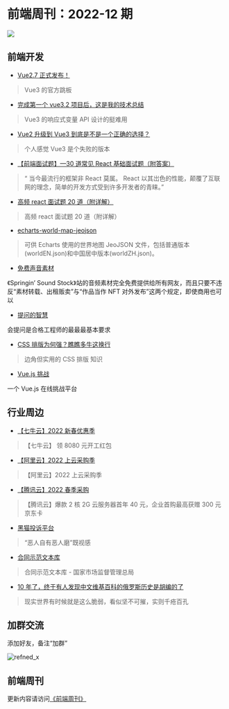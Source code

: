 # 前端周刊：2022-12 期

[![](https://frontend-weekly.com/img/bing/20220718.jpg?imageMogr2/thumbnail/960x)](https://cn.bing.com/search?q=青海岛)

## 前端开发

- [Vue2.7 正式发布！](https://blog.vuejs.org/posts/vue-2-7-naruto.html)

> Vue3 的官方跳板

- [完成第一个 vue3.2 项目后，这是我的技术总结](https://mp.weixin.qq.com/s/S2wxXtdmpFzNv3AopUlNlQ)

> Vue3 的响应式变量 API 设计的挺难用

- [Vue2 升级到 Vue3 到底是不是一个正确的选择？](https://mp.weixin.qq.com/s/HlOT2_5iozX7woY5PnJRiw)

> 个人感觉 Vue3 是个失败的版本

- [【前端面试题】—30 道常见 React 基础面试题（附答案）](https://mp.weixin.qq.com/s/lAQP3wNVuHpp-mt_RAqK1A)

> “ 当今最流行的框架非 React 莫属。 React 以其岀色的性能，颠覆了互联网的理念，简单的开发方式受到许多开发者的青睐。”

- [高频 react 面试题 20 道（附详解）](https://mp.weixin.qq.com/s/WLax8espsX_ICpHLIEUAjA)

> 高频 react 面试题 20 道（附详解）

- [echarts-world-map-jeojson](https://github.com/tower1229/echarts-world-map-jeojson)

> 可供 Echarts 使用的世界地图 JeoJSON 文件，包括普通版本(worldEN.json)和中国居中版本(worldZH.json)。

- [免费声音素材](https://www.springin.org/sound-stock/)

《Springin’ Sound Stock》站的音频素材完全免费提供给所有网友，而且只要不违反“素材转载、出租贩卖”与“作品当作 NFT 对外发布”这两个规定，即使商用也可以

- [提问的智慧](https://github.com/ryanhanwu/How-To-Ask-Questions-The-Smart-Way/blob/main/README-zh_CN.md)

会提问是合格工程师的最最最基本要求

- [CSS 排版为何强？瞧瞧多牛这换行](https://www.zhangxinxu.com/wordpress/2022/06/css-line-break-word-wrap-all/)

> 边角但实用的 CSS 排版 知识

- [Vue.js 挑战](https://cn-vuejs-challenges.netlify.app/)

一个 Vue.js 在线挑战平台

## 行业周边

- [【七牛云】2022 新春优惠季](https://s.qiniu.com/mIzQNn)

> 【七牛云】 领 8080 元开工红包

- [【阿里云】2022 上云采购季](https://www.aliyun.com/minisite/goods?taskPkg=2022cgj&pkgSid=290788&userCode=y31qmczl)

> 【阿里云】2022 上云采购季

- [【腾讯云】2022 春季采购](https://curl.qcloud.com/qBTP1dai)

> 【腾讯云】爆款 2 核 2G 云服务器首年 40 元，企业首购最高获赠 300 元京东卡

- [黑猫投诉平台](https://tousu.sina.com.cn/)

> “恶人自有恶人磨”既视感

- [合同示范文本库](https://cont.12315.cn/)

> 合同示范文本库 - 国家市场监督管理总局

- [10 年了，终于有人发现中文维基百科的俄罗斯历史是胡编的了](https://www.cnbeta.com/articles/tech/1288101.htm)

> 现实世界有时候就是这么脆弱，看似坚不可摧，实则千疮百孔

## 加群交流

添加好友，备注“加群”

![refned_x](https://frontend-weekly.com/img/a/refined-x.jpg)

## 前端周刊

更新内容请访问[《前端周刊》](https://frontend-weekly.com/)
